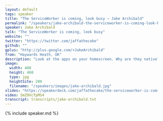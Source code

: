 ```yaml
---
layout: default
tags: speaker
title: "The ServiceWorker is coming, look busy – Jake Archibald"
permalink: "/speakers/jake-archibald-the-serviceworker-is-coming-look-busy.html"
speaker: Jake Archibald
talk: "The ServiceWorker is coming, look busy"
website: ""
twitter: "https://twitter.com/jaffathecake"
github: ""
gplus: "http://plus.google.com/+JakeArchibald"
from: "Haywards Heath, UK"
description: "Look at the apps on your homescreen. Why are they native? Why aren't they just on the web? Its usually some combination of push messaging, background sync, offline & performance.\n\nWhen native has something the web doesn't, we should consider it a bug. Let's have a look at the fixes, focusing on the ServiceWorker."
image:
  width: 460
  height: 460
  type: jpg
  heightSite: 200
  filename: "/speakers/images/jake-archibald.jpg"
slides: "https://speakerdeck.com/jaffathecake/the-serviceworker-is-coming-look-busy"
video: SmZ9XcTpMS4
transcript: transcripts/jake-archibald.txt
---
```


{% include speaker.md %}
